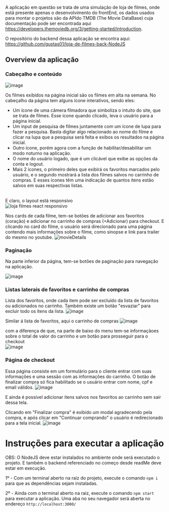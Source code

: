 A aplicação em questão se trata de uma simulação de loja de filmes, onde está presente apenas o desenvolvimento do frontEnd, os dados usados para montar o projetos são da APIdo TMDB (The Movie DataBase) cuja documentação pode ser encontrada aqui https://developers.themoviedb.org/3/getting-started/introduction.

O repositório do backend dessa aplicação se encontra aqui: https://github.com/gustas01/loja-de-filmes-back-NodeJS

## Overview da aplicação
### Cabeçalho e conteúdo
![image](https://user-images.githubusercontent.com/50846424/193335436-a5384250-3cc9-4135-a9c2-5260e343ca0f.png)




Os filmes exibidos na página inicial são os filmes em alta na semana.
No cabeçalho da página tem alguns ícone interativos, sendo eles:
* Um ícone de uma câmera filmadora que simboliza o intuito do site, que se trata de filmes. Esse ícone quando clicado, leva o usuário para a página inicial.
* Um input de pesquisa de filmes juntamente com um ícone de lupa para fazer a pesquisa. Basta digitar algo relacionado ao nome do filme e clicar na lupa que a pesquisa será feita e exibos os resultados na página inicial.
* Outro ícone, porém agora com a função de habilitar/desabilitar um modo noturno na aplicação.
* O nome do usuário logado, que é um clicável que exibe as opções da conta e logout.
* Mais 2 ícones, o primeiro deles que exibirá os favoritos marcados pelo usuário, e o segundo mostrará a lista dos filmes salvos no carrinho de compras. E esses ícones têm uma indicação de quantos itens estão salvos em suas respectivas listas. <br> <br>

E claro, o layout está responsivo <br>
![loja filmes react responsivo](https://user-images.githubusercontent.com/50846424/206606189-d032191c-4fff-430e-9c5a-01fe09900084.png)


Nos cards de cada filme, tem-se botões de adicionar aos favoritos (coração) e adicionar no carrinho de compras (+Adicionar) para checkout. E clicando no card do filme, o usuário será direcionado para uma página contendo mais informações sobre o filme, como sinopse e link para trailer do mesmo no youtube.
![movieDetails](https://user-images.githubusercontent.com/50846424/203596649-e8b7dd0d-651b-4d2e-b092-dbe2c21af1a1.PNG)


### Paginação <br>
Na parte inferior da página, tem-se botões de paginação para navegação na aplicação. <br>

![image](https://user-images.githubusercontent.com/50846424/188769678-3c2a89dd-0479-45d3-9ea8-ec90e0bd9f34.png)

### Listas laterais de favoritos e carrinho de compras
Lista dos favoritos, onde cada item pode ser excluído da lista de favoritos ou adicionados no carrinho. Também existe um botão "esvaziar" para excluir todo os itens da lista.
![image](https://user-images.githubusercontent.com/50846424/193335673-cf2371d5-ec75-4b63-9836-d3908ddcfba4.png)


Similar á lista de favoritos, aqui o carrinho de compras
![image](https://user-images.githubusercontent.com/50846424/193335945-d3861045-bbc4-41a8-9e73-2743150344af.png)

com a diferença de que, na parte de baixo do menu tem-se informaçãoes sobre o total de valor do carrinho e um botão para prosseguir para o checkout <br>
![image](https://user-images.githubusercontent.com/50846424/188770609-30316fec-0afb-4c21-8747-bc6301382b41.png)

### Página de checkout
Essa página consiste em um formulário para o cliente entrar com suas informações e uma sessão com as informações do carrinho. O botão de finalizar compra só fica habilitado se o usuário entrar com nome, cpf e email válidos.
![image](https://user-images.githubusercontent.com/50846424/193336121-92749e2a-b8d0-45af-b06b-37cdfb310460.png)

E ainda é possível adicionar itens salvos nos favoritos ao carrinho sem sair dessa tela.

Clicando em "Finalizar compra" é exibido um modal agradecendo pela compra, e após clicar em "Continuar comprando" o usuário é redirecionado para a tela inicial.
![image](https://user-images.githubusercontent.com/50846424/193336401-20e724c7-fb90-4b87-8af2-a05058602c3a.png)


# Instruções para executar a aplicação
OBS: O NodeJS deve estar instalados no ambiente onde será executado o projeto. E também o backend referenciado no começo desde readMe deve estar em execução.

1º - Com um terminal aberto na raiz do projeto, execute o comando  `npm i` para que as dependências sejam instaladas.<br>

2º - Ainda com o terminal aberto na raiz, execute o comando  `npm start` para executar a aplicação. Uma aba no seu navegador será aberta no endereço `http://localhost:3000/`
